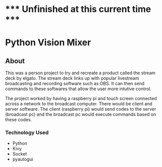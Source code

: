 # *** Unfinished at this current time ***
# Python Vision Mixer

## About 
This was a person project to try and recreate a product called the stream deck by elgato. The stream deck links up with popular livestream broadcasting and recording software such as OBS. It can then send commands to these softwares that allow the user more intutive control.

The project worked by having a raspberry pi and touch screen connected across a network to the broadcast computer. There would be client and server software. The client (raspberry pi) would send codes to the server (broadcast pc) and the broadcast pc would execute commands based on these codes.

### Technology Used
* Python
* Kivy
* Socket
* pyautogui